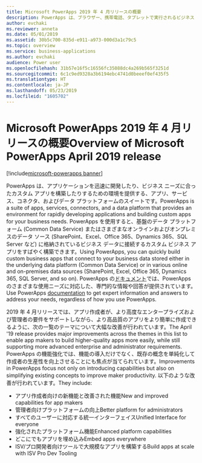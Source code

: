 ```yaml
---
title: Microsoft PowerApps 2019 年 4 月リリースの概要
description: PowerApps は、ブラウザー、携帯電話、タブレットで実行されるビジネス アプリを、コーディングなしで作成できるようにするサービスです。
author: evchaki
ms.reviewer: anneta
ms.date: 05/01/2019
ms.assetid: 30b5c700-835d-e911-a973-000d3a1c79c5
ms.topic: overview
ms.service: business-applications
ms.author: evchaki
audience: Power user
ms.openlocfilehash: 31b57e16f5c16556fc35088dc4a269b565f3251d
ms.sourcegitcommit: 6c1c9ed9328a3b6194ebc4741d0beeef0ef435f5
ms.translationtype: HT
ms.contentlocale: ja-JP
ms.lasthandoff: 05/23/2019
ms.locfileid: "1605702"
---
```

# <a name="overview-of-microsoft-powerapps-april-2019-release"></a><span data-ttu-id="e4a0d-103">Microsoft PowerApps 2019 年 4 月リリースの概要</span><span class="sxs-lookup"><span data-stu-id="e4a0d-103">Overview of Microsoft PowerApps April 2019 release</span></span>
[!include[microsoft-powerapps banner](../includes/microsoft-powerapps.md)]

<span data-ttu-id="e4a0d-104">PowerApps は、アプリケーションを迅速に開発したり、ビジネス ニーズに合ったカスタム アプリを構築したりするための環境を提供する、アプリ、サービス、コネクタ、およびデータ プラットフォームのスイートです。</span><span class="sxs-lookup"><span data-stu-id="e4a0d-104">PowerApps is a suite of apps, services, connectors, and a data platform that provides an environment for rapidly developing applications and building custom apps for your business needs.</span></span> <span data-ttu-id="e4a0d-105">PowerApps を使用すると、基盤のデータ プラットフォーム (Common Data Service) またはさまざまなオンラインおよびオンプレミスのデータ ソース (SharePoint、Excel、Office 365、Dynamics 365、SQL Server など) に格納されているビジネス データに接続するカスタム ビジネス アプリをすばやく構築できます。</span><span class="sxs-lookup"><span data-stu-id="e4a0d-105">Using PowerApps, you can quickly build custom business apps that connect to your business data stored either in the underlying data platform (Common Data Service) or in various online and on-premises data sources (SharePoint, Excel, Office 365, Dynamics 365, SQL Server, and so on).</span></span> <span data-ttu-id="e4a0d-106">PowerApps の[ドキュメント](https://docs.microsoft.com/powerapps/)では、PowerApps のさまざまな使用ニーズに対応した、専門的な情報や回答が提供されています。</span><span class="sxs-lookup"><span data-stu-id="e4a0d-106">Use PowerApps [documentation](https://docs.microsoft.com/powerapps/) to get expert information and answers to address your needs, regardless of how you use PowerApps.</span></span>

<span data-ttu-id="e4a0d-107">2019 年 4 月リリースでは、アプリ作成者が、より高度なエンタープライズおよび管理者の要件をサポートしながら、より高品質のアプリをより簡単に作成できるように、次の一覧のテーマについて大幅な改善が行われています。</span><span class="sxs-lookup"><span data-stu-id="e4a0d-107">The April '19 release provides major improvements across the themes in this list to enable app makers to build higher-quality apps more easily, while still supporting more advanced enterprise and administrator requirements.</span></span> <span data-ttu-id="e4a0d-108">PowerApps の機能強化では、機能の導入だけでなく、既存の概念を単純化して作成者の生産性を向上させることにも焦点が当てられています。</span><span class="sxs-lookup"><span data-stu-id="e4a0d-108">Improvements in PowerApps focus not only on introducing capabilities but also on simplifying existing concepts to improve maker productivity.</span></span> <span data-ttu-id="e4a0d-109">以下のような改善が行われています。</span><span class="sxs-lookup"><span data-stu-id="e4a0d-109">They include:</span></span>

- <span data-ttu-id="e4a0d-110">アプリ作成者向けの新機能と改善された機能</span><span class="sxs-lookup"><span data-stu-id="e4a0d-110">New and improved capabilities for app makers</span></span>
- <span data-ttu-id="e4a0d-111">管理者向けプラットフォームの向上</span><span class="sxs-lookup"><span data-stu-id="e4a0d-111">Better platform for administrators</span></span>
- <span data-ttu-id="e4a0d-112">すべてのユーザーに対応する統一インターフェイス</span><span class="sxs-lookup"><span data-stu-id="e4a0d-112">Unified Interface for everyone</span></span>
- <span data-ttu-id="e4a0d-113">強化されたプラットフォーム機能</span><span class="sxs-lookup"><span data-stu-id="e4a0d-113">Enhanced platform capabilities</span></span>
- <span data-ttu-id="e4a0d-114">どこにでもアプリを埋め込み</span><span class="sxs-lookup"><span data-stu-id="e4a0d-114">Embed apps everywhere</span></span>
- <span data-ttu-id="e4a0d-115">ISV/プロ開発者向けツールで大規模なアプリを構築する</span><span class="sxs-lookup"><span data-stu-id="e4a0d-115">Build apps at scale with ISV Pro Dev Tooling</span></span>